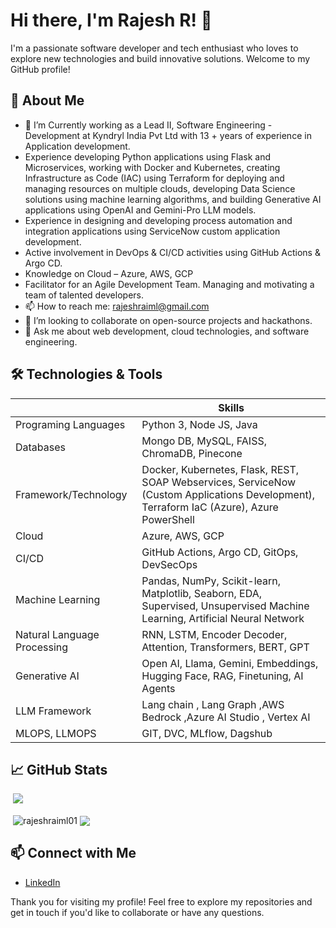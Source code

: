# Hi there, I'm Rajesh R! 👋

I'm a passionate software developer and tech enthusiast who loves to explore new technologies and build innovative solutions. Welcome to my GitHub profile!

## 🚀 About Me
- 🌱 I’m  Currently working as a Lead II, Software Engineering - Development at Kyndryl India Pvt Ltd with 13 + years of experience in Application development.
- Experience developing Python applications using Flask and Microservices, working with Docker and Kubernetes, creating Infrastructure as Code (IAC) using Terraform for deploying and managing resources on multiple clouds, developing Data Science solutions using machine learning algorithms, and building Generative AI applications using OpenAI and Gemini-Pro LLM models.
-	Experience in designing and developing process automation and integration applications using ServiceNow custom application development.
-	Active involvement in DevOps & CI/CD activities using GitHub Actions & Argo CD.
-	Knowledge on Cloud – Azure, AWS, GCP
-	Facilitator for an Agile Development Team. Managing and motivating a team of talented developers.
- 📫 How to reach me: [rajeshraiml@gmail.com](mailto:rajeshraiml@gmail.com)
- 👯 I’m looking to collaborate on open-source projects and hackathons.
- 💬 Ask me about web development, cloud technologies, and software engineering.


## 🛠 Technologies & Tools
 ||Skills|
 |---|---|
 |Programing Languages	|Python 3, Node JS, Java|
 |Databases	| Mongo DB, MySQL, FAISS, ChromaDB, Pinecone|
|Framework/Technology	|Docker, Kubernetes, Flask, REST, SOAP Webservices, ServiceNow (Custom Applications Development), Terraform IaC (Azure), Azure PowerShell|
 |Cloud	|Azure, AWS, GCP|
|CI/CD|	GitHub Actions, Argo CD, GitOps, DevSecOps|
 |Machine Learning|	Pandas, NumPy, Scikit-learn, Matplotlib, Seaborn, EDA, Supervised, Unsupervised Machine Learning, Artificial Neural Network |
 |Natural Language Processing|	RNN, LSTM, Encoder Decoder, Attention, Transformers, BERT, GPT|
 |Generative AI|	Open AI, Llama, Gemini, Embeddings, Hugging Face, RAG, Finetuning, AI Agents|
 |LLM Framework|	Lang chain , Lang Graph ,AWS Bedrock ,Azure AI Studio , Vertex AI|
|MLOPS, LLMOPS|	GIT, DVC, MLflow, Dagshub|


## 📈 GitHub Stats

&nbsp;![](https://komarev.com/ghpvc/?username=rajeshraiml01&color=brightgreen)
<p>&nbsp;<img align="center" src="https://github-readme-stats.vercel.app/api?username=rajeshraiml01&show_icons=true&rank_icon=github&locale=en" alt="rajeshraiml01" />
<img align="center" src="https://github-readme-stats.vercel.app/api/top-langs/?username=ashishps1&layout=compact&hide_border=true&&langs_count=10&show_icons=true&theme=transparent" />
</p>

## 📫 Connect with Me

- [LinkedIn](https://www.linkedin.com/in/rajesh-r-821b1649/)



Thank you for visiting my profile! Feel free to explore my repositories and get in touch if you'd like to collaborate or have any questions.
